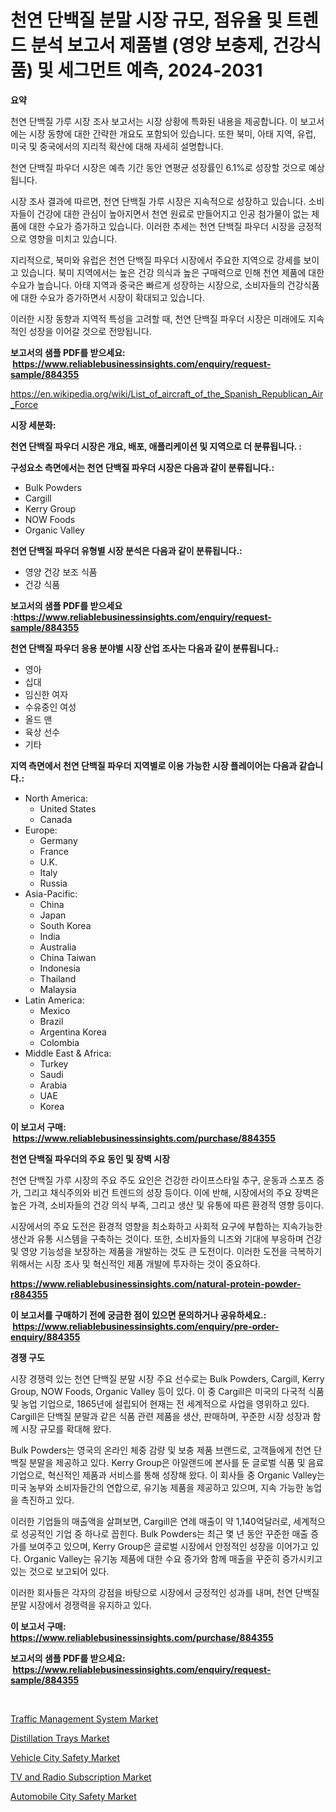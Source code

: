 <p><h1>천연 단백질 분말 시장 규모, 점유율 및 트렌드 분석 보고서 제품별 (영양 보충제, 건강식품) 및 세그먼트 예측, 2024-2031</h1></p><p><strong>요약</strong></p>
<p><p>천연 단백질 가루 시장 조사 보고서는 시장 상황에 특화된 내용을 제공합니다. 이 보고서에는 시장 동향에 대한 간략한 개요도 포함되어 있습니다. 또한 북미, 아태 지역, 유럽, 미국 및 중국에서의 지리적 확산에 대해 자세히 설명합니다. </p><p>천연 단백질 파우더 시장은 예측 기간 동안 연평균 성장률인 6.1%로 성장할 것으로 예상됩니다.</p><p>시장 조사 결과에 따르면, 천연 단백질 가루 시장은 지속적으로 성장하고 있습니다. 소비자들이 건강에 대한 관심이 높아지면서 천연 원료로 만들어지고 인공 첨가물이 없는 제품에 대한 수요가 증가하고 있습니다. 이러한 추세는 천연 단백질 파우더 시장을 긍정적으로 영향을 미치고 있습니다.</p><p>지리적으로, 북미와 유럽은 천연 단백질 파우더 시장에서 주요한 지역으로 강세를 보이고 있습니다. 북미 지역에서는 높은 건강 의식과 높은 구매력으로 인해 천연 제품에 대한 수요가 높습니다. 아태 지역과 중국은 빠르게 성장하는 시장으로, 소비자들의 건강식품에 대한 수요가 증가하면서 시장이 확대되고 있습니다.</p><p>이러한 시장 동향과 지역적 특성을 고려할 때, 천연 단백질 파우더 시장은 미래에도 지속적인 성장을 이어갈 것으로 전망됩니다.</p></p>
<p><strong>보고서의 샘플 PDF를 받으세요: &nbsp;<a href="https://www.reliablebusinessinsights.com/enquiry/request-sample/884355">https://www.reliablebusinessinsights.com/enquiry/request-sample/884355</a></strong></p>
<p><a href="https://en.wikipedia.org/wiki/List_of_aircraft_of_the_Spanish_Republican_Air_Force">https://en.wikipedia.org/wiki/List_of_aircraft_of_the_Spanish_Republican_Air_Force</a></p>
<p><strong>시장 세분화:</strong></p>
<p><strong> 천연 단백질 파우더 시장은 개요, 배포, 애플리케이션 및 지역으로 더 분류됩니다. :</strong></p>
<p><strong>구성요소 측면에서는 천연 단백질 파우더 시장은 다음과 같이 분류됩니다.:</strong></p>
<p><ul><li>Bulk Powders</li><li>Cargill</li><li>Kerry Group</li><li>NOW Foods</li><li>Organic Valley</li></ul></p>
<p><strong> 천연 단백질 파우더 유형별 시장 분석은 다음과 같이 분류됩니다.:</strong></p>
<p><ul><li>영양 건강 보조 식품</li><li>건강 식품</li></ul></p>
<p><strong>보고서의 샘플 PDF를 받으세요 :<a href="https://www.reliablebusinessinsights.com/enquiry/request-sample/884355">https://www.reliablebusinessinsights.com/enquiry/request-sample/884355</a></strong></p>
<p><strong> 천연 단백질 파우더 응용 분야별 시장 산업 조사는 다음과 같이 분류됩니다.:</strong></p>
<p><ul><li>영아</li><li>십대</li><li>임신한 여자</li><li>수유중인 여성</li><li>올드 맨</li><li>육상 선수</li><li>기타</li></ul></p>
<p><strong>지역 측면에서 천연 단백질 파우더 지역별로 이용 가능한 시장 플레이어는 다음과 같습니다.:</strong></p>
<p><ul>
    <li>
        North America:
        <ul>
            <li>United States</li>
            <li>Canada</li>
        </ul>
    </li>
    <li>
        Europe:
        <ul>
            <li>Germany</li>
            <li>France</li>
            <li>U.K.</li>
            <li>Italy</li>
            <li>Russia</li>
        </ul>
    </li>
    <li>
        Asia-Pacific:
        <ul>
            <li>China</li>
            <li>Japan</li>
            <li>South Korea</li>
            <li>India</li>
            <li>Australia</li>
            <li>China Taiwan</li>
            <li>Indonesia</li>
            <li>Thailand</li>
            <li>Malaysia</li>
        </ul>
    </li>
    <li>
        Latin America:
        <ul>
            <li>Mexico</li>
            <li>Brazil</li>
            <li>Argentina Korea</li>
            <li>Colombia</li>
        </ul>
    </li>
    <li>
        Middle East & Africa:
        <ul>
            <li>Turkey</li>
            <li>Saudi</li>
            <li>Arabia</li>
            <li>UAE</li>
            <li>Korea</li>
        </ul>
    </li>
    </ul></p>
<p><strong>이 보고서 구매: &nbsp;<a href="https://www.reliablebusinessinsights.com/purchase/884355">https://www.reliablebusinessinsights.com/purchase/884355</a></strong></p>
<p><strong>천연 단백질 파우더의 주요 동인 및 장벽 시장</strong></p>
<p><p>천연 단백질 가루 시장의 주요 주도 요인은 건강한 라이프스타일 추구, 운동과 스포츠 증가, 그리고 채식주의와 비건 트렌드의 성장 등이다. 이에 반해, 시장에서의 주요 장벽은 높은 가격, 소비자들의 건강 의식 부족, 그리고 생산 및 유통에 따른 환경적 영향 등이다.</p><p>시장에서의 주요 도전은 환경적 영향을 최소화하고 사회적 요구에 부합하는 지속가능한 생산과 유통 시스템을 구축하는 것이다. 또한, 소비자들의 니즈와 기대에 부응하며 건강 및 영양 기능성을 보장하는 제품을 개발하는 것도 큰 도전이다. 이러한 도전을 극복하기 위해서는 시장 조사 및 혁신적인 제품 개발에 투자하는 것이 중요하다.</p></p>
<p><strong><a href="https://www.reliablebusinessinsights.com/natural-protein-powder-r884355">https://www.reliablebusinessinsights.com/natural-protein-powder-r884355</a></strong></p>
<p><strong>이 보고서를 구매하기 전에 궁금한 점이 있으면 문의하거나 공유하세요.: &nbsp;<a href="https://www.reliablebusinessinsights.com/enquiry/pre-order-enquiry/884355">https://www.reliablebusinessinsights.com/enquiry/pre-order-enquiry/884355</a></strong></p>
<p><strong>경쟁 구도</strong></p>
<p><p>시장 경쟁력 있는 천연 단백질 분말 시장 주요 선수로는 Bulk Powders, Cargill, Kerry Group, NOW Foods, Organic Valley 등이 있다. 이 중 Cargill은 미국의 다국적 식품 및 농업 기업으로, 1865년에 설립되어 현재는 전 세계적으로 사업을 영위하고 있다. Cargill은 단백질 분말과 같은 식품 관련 제품을 생산, 판매하며, 꾸준한 시장 성장과 함께 시장 규모를 확대해 왔다. </p><p>Bulk Powders는 영국의 온라인 체중 감량 및 보충 제품 브랜드로, 고객들에게 천연 단백질 분말을 제공하고 있다. Kerry Group은 아일랜드에 본사를 둔 글로벌 식품 및 음료 기업으로, 혁신적인 제품과 서비스를 통해 성장해 왔다. 이 회사들 중 Organic Valley는 미국 농부와 소비자들간의 연합으로, 유기농 제품을 제공하고 있으며, 지속 가능한 농업을 촉진하고 있다.</p><p>이러한 기업들의 매출액을 살펴보면, Cargill은 연례 매출이 약 1,140억달러로, 세계적으로 성공적인 기업 중 하나로 꼽힌다. Bulk Powders는 최근 몇 년 동안 꾸준한 매출 증가를 보여주고 있으며, Kerry Group은 글로벌 시장에서 안정적인 성장을 이어가고 있다. Organic Valley는 유기농 제품에 대한 수요 증가와 함께 매출을 꾸준히 증가시키고 있는 것으로 보고되어 있다.</p><p>이러한 회사들은 각자의 강점을 바탕으로 시장에서 긍정적인 성과를 내며, 천연 단백질 분말 시장에서 경쟁력을 유지하고 있다.</p></p>
<p><strong>이 보고서 구매: &nbsp; <a href="https://www.reliablebusinessinsights.com/purchase/884355">https://www.reliablebusinessinsights.com/purchase/884355</a></strong></p>
<p><strong>보고서의 샘플 PDF를 받으세요: &nbsp;<a href="https://www.reliablebusinessinsights.com/enquiry/request-sample/884355">https://www.reliablebusinessinsights.com/enquiry/request-sample/884355</a></strong><strong></strong></p>
<p>&nbsp;</p>
<p><p><a href="https://medium.com/@brendafgmorris532/global-traffic-management-system-market-sector-types-applications-market-player-strategies-33b5e0bfa9cb">Traffic Management System Market</a></p><p><a href="https://medium.com/@samantha.welch56767/insights-into-the-distillation-trays-market-size-which-is-expanding-with-a-9-4-ae5cebe537d4">Distillation Trays Market</a></p><p><a href="https://github.com/anwarsahrul281/Market-Research-Report-List-1/blob/main/vehicle-city-safety-market.md">Vehicle City Safety Market</a></p><p><a href="https://issuu.com/reportprime-2/docs/tv-and-radio-subscription-market-size-2030.pptx">TV and Radio Subscription Market</a></p><p><a href="https://github.com/LiamDavis60/Market-Research-Report-List-2/blob/main/automobile-city-safety-market.md">Automobile City Safety Market</a></p></p>